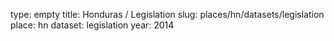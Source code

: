 type: empty
title: Honduras / Legislation
slug: places/hn/datasets/legislation
place: hn
dataset: legislation
year: 2014
